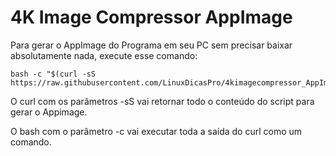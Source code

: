 # 4K Image Compressor AppImage

Para gerar o AppImage do Programa em seu PC sem precisar baixar absolutamente nada, execute esse comando:
```
bash -c "$(curl -sS https://raw.githubusercontent.com/LinuxDicasPro/4kimagecompressor_AppImage/master/get_appimage)"
```

O curl com os parâmetros -sS vai retornar todo o conteúdo do script para gerar o Appimage.

O bash com o parâmetro -c vai executar toda a saída do curl como um comando.
